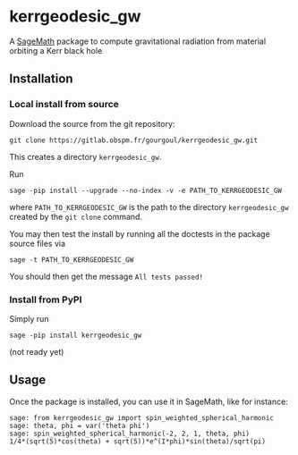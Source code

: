 # kerrgeodesic_gw

A [SageMath](http://www.sagemath.org/) package to compute gravitational radiation from material orbiting a Kerr black hole

## Installation

### Local install from source

Download the source from the git repository:

	git clone https://gitlab.obspm.fr/gourgoul/kerrgeodesic_gw.git

This creates a directory `kerrgeodesic_gw`.

Run

	sage -pip install --upgrade --no-index -v -e PATH_TO_KERRGEODESIC_GW

where `PATH_TO_KERRGEODESIC_GW` is the path to the directory `kerrgeodesic_gw` created by the `git clone` command.

You may then test the install by running all the doctests in the package source files via

	sage -t PATH_TO_KERRGEODESIC_GW
	
You should then get the message `All tests passed!`

### Install from PyPI

Simply run

	sage -pip install kerrgeodesic_gw

(not ready yet)

## Usage

Once the package is installed, you can use it in SageMath, like for instance:

	sage: from kerrgeodesic_gw import spin_weighted_spherical_harmonic
	sage: theta, phi = var('theta phi')
	sage: spin_weighted_spherical_harmonic(-2, 2, 1, theta, phi)
	1/4*(sqrt(5)*cos(theta) + sqrt(5))*e^(I*phi)*sin(theta)/sqrt(pi)
